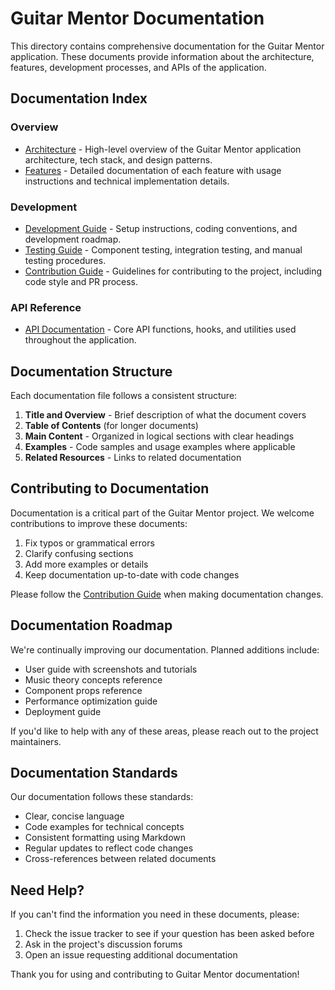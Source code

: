 # Guitar Mentor Documentation

This directory contains comprehensive documentation for the Guitar Mentor application. These documents provide information about the architecture, features, development processes, and APIs of the application.

## Documentation Index

### Overview

- [Architecture](./architecture.md) - High-level overview of the Guitar Mentor application architecture, tech stack, and design patterns.
- [Features](./features.md) - Detailed documentation of each feature with usage instructions and technical implementation details.

### Development

- [Development Guide](./development.md) - Setup instructions, coding conventions, and development roadmap.
- [Testing Guide](./testing.md) - Component testing, integration testing, and manual testing procedures.
- [Contribution Guide](./contribution-guide.md) - Guidelines for contributing to the project, including code style and PR process.

### API Reference

- [API Documentation](./api.md) - Core API functions, hooks, and utilities used throughout the application.

## Documentation Structure

Each documentation file follows a consistent structure:

1. **Title and Overview** - Brief description of what the document covers
2. **Table of Contents** (for longer documents)
3. **Main Content** - Organized in logical sections with clear headings
4. **Examples** - Code samples and usage examples where applicable
5. **Related Resources** - Links to related documentation

## Contributing to Documentation

Documentation is a critical part of the Guitar Mentor project. We welcome contributions to improve these documents:

1. Fix typos or grammatical errors
2. Clarify confusing sections
3. Add more examples or details
4. Keep documentation up-to-date with code changes

Please follow the [Contribution Guide](./contribution-guide.md) when making documentation changes.

## Documentation Roadmap

We're continually improving our documentation. Planned additions include:

- User guide with screenshots and tutorials
- Music theory concepts reference
- Component props reference
- Performance optimization guide
- Deployment guide

If you'd like to help with any of these areas, please reach out to the project maintainers.

## Documentation Standards

Our documentation follows these standards:

- Clear, concise language
- Code examples for technical concepts
- Consistent formatting using Markdown
- Regular updates to reflect code changes
- Cross-references between related documents

## Need Help?

If you can't find the information you need in these documents, please:

1. Check the issue tracker to see if your question has been asked before
2. Ask in the project's discussion forums
3. Open an issue requesting additional documentation

Thank you for using and contributing to Guitar Mentor documentation! 